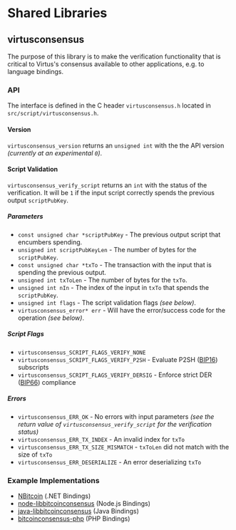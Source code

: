 Shared Libraries
================

## virtusconsensus

The purpose of this library is to make the verification functionality that is critical to Virtus's consensus available to other applications, e.g. to language bindings.

### API

The interface is defined in the C header `virtusconsensus.h` located in  `src/script/virtusconsensus.h`.

#### Version

`virtusconsensus_version` returns an `unsigned int` with the the API version *(currently at an experimental `0`)*.

#### Script Validation

`virtusconsensus_verify_script` returns an `int` with the status of the verification. It will be `1` if the input script correctly spends the previous output `scriptPubKey`.

##### Parameters
- `const unsigned char *scriptPubKey` - The previous output script that encumbers spending.
- `unsigned int scriptPubKeyLen` - The number of bytes for the `scriptPubKey`.
- `const unsigned char *txTo` - The transaction with the input that is spending the previous output.
- `unsigned int txToLen` - The number of bytes for the `txTo`.
- `unsigned int nIn` - The index of the input in `txTo` that spends the `scriptPubKey`.
- `unsigned int flags` - The script validation flags *(see below)*.
- `virtusconsensus_error* err` - Will have the error/success code for the operation *(see below)*.

##### Script Flags
- `virtusconsensus_SCRIPT_FLAGS_VERIFY_NONE`
- `virtusconsensus_SCRIPT_FLAGS_VERIFY_P2SH` - Evaluate P2SH ([BIP16](https://github.com/bitcoin/bips/blob/master/bip-0016.mediawiki)) subscripts
- `virtusconsensus_SCRIPT_FLAGS_VERIFY_DERSIG` - Enforce strict DER ([BIP66](https://github.com/bitcoin/bips/blob/master/bip-0066.mediawiki)) compliance

##### Errors
- `virtusconsensus_ERR_OK` - No errors with input parameters *(see the return value of `virtusconsensus_verify_script` for the verification status)*
- `virtusconsensus_ERR_TX_INDEX` - An invalid index for `txTo`
- `virtusconsensus_ERR_TX_SIZE_MISMATCH` - `txToLen` did not match with the size of `txTo`
- `virtusconsensus_ERR_DESERIALIZE` - An error deserializing `txTo`

### Example Implementations
- [NBitcoin](https://github.com/NicolasDorier/NBitcoin/blob/master/NBitcoin/Script.cs#L814) (.NET Bindings)
- [node-libbitcoinconsensus](https://github.com/bitpay/node-libbitcoinconsensus) (Node.js Bindings)
- [java-libbitcoinconsensus](https://github.com/dexX7/java-libbitcoinconsensus) (Java Bindings)
- [bitcoinconsensus-php](https://github.com/Bit-Wasp/bitcoinconsensus-php) (PHP Bindings)
